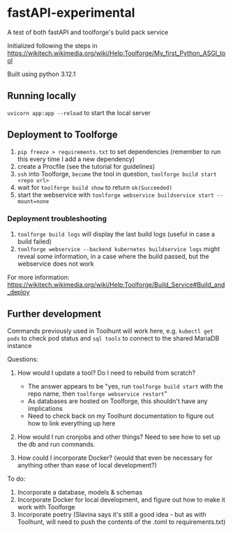 # fastAPI-experimental

A test of both fastAPI and toolforge's build pack service

Initialized following the steps in https://wikitech.wikimedia.org/wiki/Help:Toolforge/My_first_Python_ASGI_tool

Built using python 3.12.1

## Running locally

`uvicorn app:app --reload` to start the local server


## Deployment to Toolforge

1. `pip freeze > requirements.txt` to set dependencies (remember to run this every time I add a new dependency)
2. create a Procfile (see the tutorial for guidelines)
3. `ssh` into Toolforge, `become` the tool in question, `toolforge build start <repo url>`
4. wait for `toolforge build show` to return `ok(Succeeded)`
5. start the webservice with `toolforge webservice buildservice start --mount=none`

### Deployment troubleshooting
1. `toolforge build logs` will display the last build logs (useful in case a build failed)
2. `toolforge webservice --backend kubernetes buildservice logs` might reveal some information, in a case where the build passed, but the webservice does not work

For more information: https://wikitech.wikimedia.org/wiki/Help:Toolforge/Build_Service#Build_and_deploy


## Further development

Commands previously used in Toolhunt will work here, e.g. `kubectl get pods` to check pod status and `sql tools` to connect to the shared MariaDB instance


Questions:
1. How would I update a tool?  Do I need to rebuild from scratch?
   - The answer appears to be "yes, run `toolforge build start` with the repo name, then `toolforge webservice restart`"
   - As databases are hosted on Toolforge, this shouldn't have any implications
   - Need to check back on my Toolhunt documentation to figure out how to link everything up here

2. How would I run cronjobs and other things?  Need to see how to set up the db and run commands.

3. How could I incorporate Docker? (would that even be necessary for anything other than ease of local development?)


To do:
1. Incorporate a database, models & schemas
2. Incorporate Docker for local development, and figure out how to make it work with Toolforge
3. Incorporate poetry (Slavina says it's still a good idea - but as with Toolhunt, will need to push the contents of the .toml to requirements.txt) 